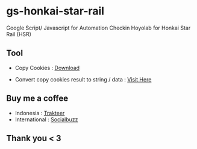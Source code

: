 # gs-honkai-star-rail
Google Script/ Javascript for Automation Checkin Hoyolab for Honkai Star Rail (HSR)


## Tool
- Copy Cookies : [Download](https://chrome.google.com/webstore/detail/jcbpglbplpblnagieibnemmkiamekcdg)

- Convert copy cookies result to string / data : [Visit Here](https://s.id/cookiestring)

## Buy me a coffee

- Indonesia : [Trakteer](https://trakteer.id/fawwazthoerif/tip)
- International : [Socialbuzz](https://sociabuzz.com/fawwazthoerif/tribe)

## Thank you < 3